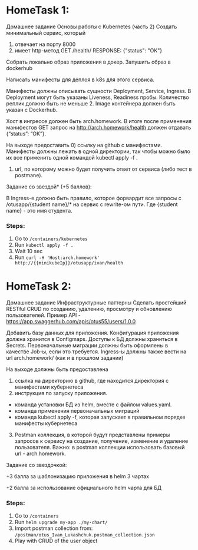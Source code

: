 # HomeTask 1:

Домашнее задание
Основы работы с Kubernetes (часть 2)
Создать минимальный сервис, который
1) отвечает на порту 8000
2) имеет http-метод
   GET /health/
   RESPONSE: {"status": "OK"}

Cобрать локально образ приложения в докер.
Запушить образ в dockerhub

Написать манифесты для деплоя в k8s для этого сервиса.

Манифесты должны описывать сущности Deployment, Service, Ingress.
В Deployment могут быть указаны Liveness, Readiness пробы.
Количество реплик должно быть не меньше 2. Image контейнера должен быть указан с Dockerhub.

Хост в ингрессе должен быть arch.homework. В итоге после применения манифестов GET запрос на http://arch.homework/health должен отдавать {“status”: “OK”}.

На выходе предоставить
0) ссылку на github c манифестами. Манифесты должны лежать в одной директории, так чтобы можно было их все применить одной командой kubectl apply -f .
1) url, по которому можно будет получить ответ от сервиса (либо тест в postmanе).

Задание со звездой* (+5 баллов):

В Ingress-е должно быть правило, которое форвардит все запросы с /otusapp/{student name}/* на сервис с rewrite-ом пути. Где {student name} - это имя студента.

### Steps:
1. Go to `/containers/kubernetes`
2. Run `kubectl apply -f .`
3. Wait 10 sec   
4. Run `curl -H 'Host:arch.homework' http://{{minikubeIp}}/otusapp/ivan/health`

# HomeTask 2:

Домашнее задание
Инфраструктурные паттерны
Сделать простейший RESTful CRUD по созданию, удалению, просмотру и обновлению пользователей.
Пример API - https://app.swaggerhub.com/apis/otus55/users/1.0.0

Добавить базу данных для приложения.
Конфигурация приложения должна хранится в Configmaps.
Доступы к БД должны храниться в Secrets.
Первоначальные миграции должны быть оформлены в качестве Job-ы, если это требуется.
Ingress-ы должны также вести на url arch.homework/ (как и в прошлом задании)

На выходе должны быть предоставлена
1) ссылка на директорию в github, где находится директория с манифестами кубернетеса
2) инструкция по запуску приложения.
- команда установки БД из helm, вместе с файлом values.yaml.
- команда применения первоначальных миграций
- команда kubectl apply -f, которая запускает в правильном порядке манифесты кубернетеса
3) Postman коллекция, в которой будут представлены примеры запросов к сервису на создание, получение, изменение и удаление пользователя. Важно: в postman коллекции использовать базовый url - arch.homework.


Задание со звездочкой:

+3 балла за шаблонизацию приложения в helm 3 чартах

+2 балла за использование официального helm чарта для БД

### Steps:
1. Go to `/containers`
2. Run `helm upgrade my-app ./my-chart/`
3. Import postman collection from: `/postman/otus_Ivan_Lukashchuk.postman_collection.json`
4. Play with CRUD of the user object